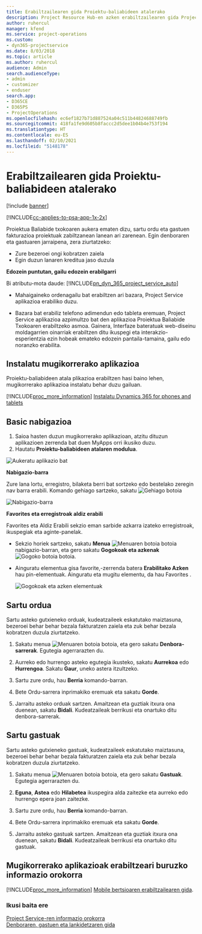 ```yaml
---
title: Erabiltzailearen gida Proiektu-baliabideen atalerako
description: Project Resource Hub-en azken erabiltzailearen gida Project Service-rako
author: ruhercul
manager: kfend
ms.service: project-operations
ms.custom:
- dyn365-projectservice
ms.date: 8/03/2018
ms.topic: article
ms.author: ruhercul
audience: Admin
search.audienceType:
- admin
- customizer
- enduser
search.app:
- D365CE
- D365PS
- ProjectOperations
ms.openlocfilehash: ec6ef1827b71d887524a04c511b44824688749fb
ms.sourcegitcommit: 418fa1fe9d605b8faccc2d5dee1b04b4e753f194
ms.translationtype: HT
ms.contentlocale: eu-ES
ms.lasthandoff: 02/10/2021
ms.locfileid: "5148178"
---
```

# <a name="user-guide-for-project-resource-hub"></a>Erabiltzailearen gida Proiektu-baliabideen atalerako

[!include [banner](../includes/psa-now-project-operations.md)]

[!INCLUDE[cc-applies-to-psa-app-1x-2x](../includes/cc-applies-to-psa-app-1x-2x.md)]

Proiektua Baliabide txokoaren aukera ematen dizu, sartu ordu eta gastuen fakturazioa proiektuak zabiltzanean lanean ari zarenean. Egin denboraren eta gastuaren jarraipena, zera ziurtatzeko:

- Zure bezeroei ongi kobratzen zaiela
- Egin duzun lanaren kreditua jaso duzula

**Edozein puntutan, gailu edozein erabilgarri**

Bi atributu-mota daude: [!INCLUDE[pn_dyn_365_project_service_auto](../includes/pn-dyn-365-project-service-auto.md)] 

- Mahaigaineko ordenagailu bat erabiltzen ari bazara, Project Service aplikazioa erabiliko duzu. 

- Bazara bat erabiliz telefono adimendun edo tableta eremuan, Project Service aplikazioa azpimultzo bat den aplikazioa Proiektua Baliabide Txokoaren erabiltzeko asmoa. Gainera, Interfaze bateratuak web-diseinu moldagarrien oinarriak erabiltzen ditu ikuspegi eta interakzio-esperientzia ezin hobeak emateko edozein pantaila-tamaina, gailu edo noranzko erabilita. 


## <a name="install-the-mobile-app"></a>Instalatu mugikorrerako aplikazioa
Proiektu-baliabideen atala plikazioa erabiltzen hasi baino lehen, mugikorrerako aplikazioa instalatu behar duzu gailuan. 

[!INCLUDE[proc_more_information](../includes/proc-more-information.md)] [Instalatu Dynamics 365 for phones and tablets](https://docs.microsoft.com/dynamics365/mobile-app/install-dynamics-365-for-phones-and-tablets)

## <a name="basic-navigation"></a>Basic nabigazioa
1.  Saioa hasten duzun mugikorrerako aplikazioan, atzitu dituzun aplikazioen zerrenda bat duen MyApps orri ikusiko duzu. 
2.  Hautatu **Proiektu-baliabideen atalaren modulua**.

![Aukeratu aplikazio bat](media/chooseApp_1.png "Aukeratu aplikazio bat")

**Nabigazio-barra**

Zure lana lortu, erregistro, bilaketa berri bat sortzeko edo bestelako zeregin nav barra erabili. Komando gehiago sartzeko, sakatu ![Gehiago botoia](media/MoreButton.png "Gehiago botoia")

![Nabigazio-barra](media/NavBar_2.png "Nabigazio-barra")

**Favorites eta erregistroak aldiz erabili**

Favorites eta Aldiz Erabili sekzio eman sarbide azkarra izateko erregistroak, ikuspegiak eta aginte-panelak. 

- Sekzio horiek sartzeko, sakatu **Menua** ![Menuaren botoia](media/MenuButton.png "Menua botoia") botoia nabigazio-barran, eta gero sakatu **Gogokoak eta azkenak** ![Gogoko botoia](media/FavButton.png "Gogokoak botoia") botoia.

- Ainguratu elementua gisa favorite,-zerrenda batera **Erabilitako Azken** hau pin-elementuak. Ainguratu eta mugitu elementu, da hau Favorites .

  ![Gogokoak eta azken elementuak](media/Favs_3.png "Gogokoak eta azken elementuak")
 
## <a name="enter-time"></a>Sartu ordua
Sartu asteko gutxieneko orduak, kudeatzaileek eskatutako maiztasuna, bezeroei behar behar bezala fakturatzen zaiela eta zuk behar bezala kobratzen duzula ziurtatzeko.

1. Sakatu menua ![Menuaren botoia](media/MenuButton.png "Menua botoia") botoia, eta gero sakatu **Denbora-sarrerak**. Egutegia agerrarazten du.

2. Aurreko edo hurrengo asteko egutegia ikusteko, sakatu **Aurrekoa** edo **Hurrengoa**. Sakatu **Gaur**, uneko astera itzultzeko.

3. Sartu zure ordu, hau **Berria** komando-barran. 

4. Bete Ordu-sarrera inprimakiko eremuak eta sakatu **Gorde**.

5. Jarraitu asteko orduak sartzen. Amaitzean eta guztiak itxura ona duenean, sakatu **Bidali**. Kudeatzaileak berrikusi eta onartuko ditu denbora-sarrerak.

## <a name="enter-expenses"></a>Sartu gastuak 
Sartu asteko gutxieneko gastuak, kudeatzaileek eskatutako maiztasuna, bezeroei behar behar bezala fakturatzen zaiela eta zuk behar bezala kobratzen duzula ziurtatzeko.

1. Sakatu menua ![Menuaren botoia](media/MenuButton.png "Menua botoia") botoia, eta gero sakatu **Gastuak**. Egutegia agerrarazten du.

2. **Eguna**, **Astea** edo **Hilabetea** ikuspegira alda zaitezke eta aurreko edo hurrengo epera joan zaitezke. 

3. Sartu zure ordu, hau **Berria** komando-barran. 

4. Bete Ordu-sarrera inprimakiko eremuak eta sakatu **Gorde**.

5. Jarraitu asteko gastuak sartzen. Amaitzean eta guztiak itxura ona duenean, sakatu **Bidali**. Kudeatzaileak berrikusi eta onartuko ditu gastuak.

## <a name="general-information-on-how-to-use-the-mobile-app"></a>Mugikorrerako aplikazioak erabiltzeari buruzko informazio orokorra 
[!INCLUDE[proc_more_information](../includes/proc-more-information.md)] [Mobile bertsioaren erabiltzailearen gida](https://docs.microsoft.com/dynamics365/mobile-app/dynamics-365-phones-tablets-users-guide).

### <a name="see-also"></a>Ikusi baita ere  
 [Project Service-ren informazio orokorra](../psa/overview.md)   
 [Denboraren, gastuen eta lankidetzaren gida](../psa/time-expense-collaboration-guide.md)   
 
